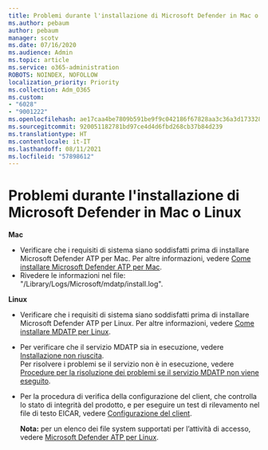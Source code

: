 ```yaml
---
title: Problemi durante l'installazione di Microsoft Defender in Mac o Linux
ms.author: pebaum
author: pebaum
manager: scotv
ms.date: 07/16/2020
ms.audience: Admin
ms.topic: article
ms.service: o365-administration
ROBOTS: NOINDEX, NOFOLLOW
localization_priority: Priority
ms.collection: Adm_O365
ms.custom:
- "6028"
- "9001222"
ms.openlocfilehash: ae17caa4be7809b591be9f9c042186f67828aa3c36a3d17332806e4d92545dc6
ms.sourcegitcommit: 920051182781bd97ce4d4d6fbd268cb37b84d239
ms.translationtype: HT
ms.contentlocale: it-IT
ms.lasthandoff: 08/11/2021
ms.locfileid: "57898612"
---
```

# <a name="issues-installing-microsoft-defender-on-mac-or-linux"></a>Problemi durante l'installazione di Microsoft Defender in Mac o Linux

**Mac**

- Verificare che i requisiti di sistema siano soddisfatti prima di installare Microsoft Defender ATP per Mac. Per altre informazioni, vedere [Come installare Microsoft Defender ATP per Mac](https://docs.microsoft.com/windows/security/threat-protection/microsoft-defender-atp/microsoft-defender-atp-mac#how-to-install-microsoft-defender-atp-for-mac).  
- Rivedere le informazioni nel file: "/Library/Logs/Microsoft/mdatp/install.log".

**Linux**

- Verificare che i requisiti di sistema siano soddisfatti prima di installare Microsoft Defender ATP per Linux. Per altre informazioni, vedere [Come installare MDATP per Linux](https://docs.microsoft.com/windows/security/threat-protection/microsoft-defender-atp/microsoft-defender-atp-linux#system-requirements). 
- Per verificare che il servizio MDATP sia in esecuzione, vedere [Installazione non riuscita](https://docs.microsoft.com/windows/security/threat-protection/microsoft-defender-atp/linux-support-install#installation-failed).  
    Per risolvere i problemi se il servizio non è in esecuzione, vedere [Procedure per la risoluzione dei problemi se il servizio MDATP non viene eseguito](https://docs.microsoft.com/windows/security/threat-protection/microsoft-defender-atp/linux-support-install#steps-to-troubleshoot-if-mdatp-service-isnt-running).
- Per la procedura di verifica della configurazione del client, che controlla lo stato di integrità del prodotto, e per eseguire un test di rilevamento nel file di testo EICAR, vedere [Configurazione del client](https://docs.microsoft.com/windows/security/threat-protection/microsoft-defender-atp/linux-install-manually#client-configuration).  

    **Nota:** per un elenco dei file system supportati per l’attività di accesso, vedere [Microsoft Defender ATP per Linux](https://docs.microsoft.com/windows/security/threat-protection/microsoft-defender-atp/microsoft-defender-atp-linux#system-requirements).